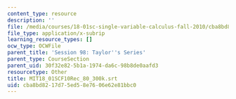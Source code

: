 ```yaml
---
content_type: resource
description: ''
file: /media/courses/18-01sc-single-variable-calculus-fall-2010/cba8bd8217d75ed58e7606e62e81bbc0_MIT18_01SCF10Rec_80_300k.vtt
file_type: application/x-subrip
learning_resource_types: []
ocw_type: OCWFile
parent_title: 'Session 98: Taylor''s Series'
parent_type: CourseSection
parent_uid: 30f32e82-5b1a-1974-da6c-98b8de0aafd3
resourcetype: Other
title: MIT18_01SCF10Rec_80_300k.srt
uid: cba8bd82-17d7-5ed5-8e76-06e62e81bbc0
---
```

